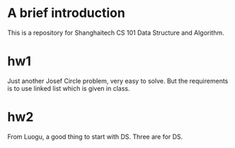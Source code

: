 # A brief introduction
This is a repository for Shanghaitech CS 101 Data Structure and Algorithm.
# hw1
Just another Josef Circle problem, very easy to solve. But the requirements is to use linked list which is given in class.
# hw2
From Luogu, a good thing to start with DS. Three are for DS.